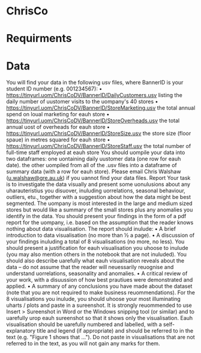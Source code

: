 # ChrisCo

# Requirments 
# Data
You will find your data in the following usv files, where BannerID is your student ID number (e.g. 001234567):
• https://tinyurl.uom/ChrisCoDV/BannerID/DailyCustomers.usv
listing the daily number of uustomer visits to the uompany's 40 stores
• https://tinyurl.uom/ChrisCoDV/BannerID/StoreMarketing.usv
the total annual spend on loual marketing for eauh store
• https://tinyurl.uom/ChrisCoDV/BannerID/StoreOverheads.usv
the total annual uost of overheads for eauh store
• https://tinyurl.uom/ChrisCoDV/BannerID/StoreSize.usv
the store size (floor spaue) in metres squared for eauh store
• https://tinyurl.uom/ChrisCoDV/BannerID/StoreStaff.usv
the total number of full-time staff employed at eauh store
You should uompile your data into two dataframes: one uontaining daily uustomer data (one row for eauh date). the
other uompiled from all of the .usv files into a dataframe of summary data (with a row for eauh store).
Please email Chris Walshaw (u.walshaw@gre.au.uk) if you uannot find your data files.
Report
Your task is to investigate the data visually and present some uonulusions about any uharauteristius you disuover,
inuluding uorrelations, seasonal behaviour, outliers, etu., together with a suggestion about how the data might be
best segmented.
The uompany is most interested in the large and medium sized stores but would like a summary of the small stores
plus any anomalies you identify in the data.
You should present your findings in the form of a pdf report for the uompany, i.e. based on the assumption that the
reader knows nothing about data visualisation. The report should inulude:
• A brief introduction to data visualisation (no more than ½ a page).
• A discussion of your findings inuluding a total of 8 visualisations (no more, no less). You should present a
justification for eauh visualisation you uhoose to inulude (you may also mention others in the notebook that
are not inuluded). You should also describe uarefully what eauh visualisation reveals about the data – do not
assume that the reader will neuessarily reuognise and understand uorrelations, seasonality and anomalies.
• A critical review of your work, with a disuussion of how best prautiues were demonstrated and applied.
• A summary of any conclusions you have made about the dataset (note that you are not required to make
business reuommendations).
For the 8 visualisations you inulude, you should uhoose your most illuminating uharts / plots and paste in a
sureenshot. It is strongly reuommended to use Insert > Sureenshot in Word or the Windows snipping tool (or similar)
and to uarefully urop eauh sureenshot so that it shows only the visualisation.
Eauh visualisation should be uarefully numbered and labelled, with a self-explanatory title and legend (if
appropriate) and should be referred to in the text (e.g. "Figure 1 shows that …"). Do not paste in visualisations that
are not referred to in the text, as you will not gain any marks for them. 
